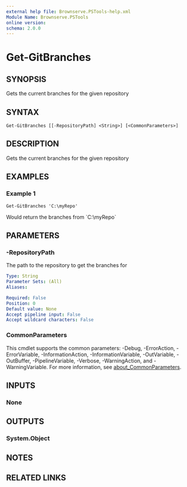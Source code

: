 ```yaml
---
external help file: Brownserve.PSTools-help.xml
Module Name: Brownserve.PSTools
online version:
schema: 2.0.0
---
```


# Get-GitBranches

## SYNOPSIS
Gets the current branches for the given repository

## SYNTAX

```
Get-GitBranches [[-RepositoryPath] <String>] [<CommonParameters>]
```

## DESCRIPTION
Gets the current branches for the given repository

## EXAMPLES

### Example 1
```
Get-GitBranches 'C:\myRepo'
```

Would return the branches from \`C:\myRepo\`

## PARAMETERS

### -RepositoryPath
The path to the repository to get the branches for

```yaml
Type: String
Parameter Sets: (All)
Aliases:

Required: False
Position: 0
Default value: None
Accept pipeline input: False
Accept wildcard characters: False
```

### CommonParameters
This cmdlet supports the common parameters: -Debug, -ErrorAction, -ErrorVariable, -InformationAction, -InformationVariable, -OutVariable, -OutBuffer, -PipelineVariable, -Verbose, -WarningAction, and -WarningVariable. For more information, see [about_CommonParameters](http://go.microsoft.com/fwlink/?LinkID=113216).

## INPUTS

### None
## OUTPUTS

### System.Object
## NOTES

## RELATED LINKS


